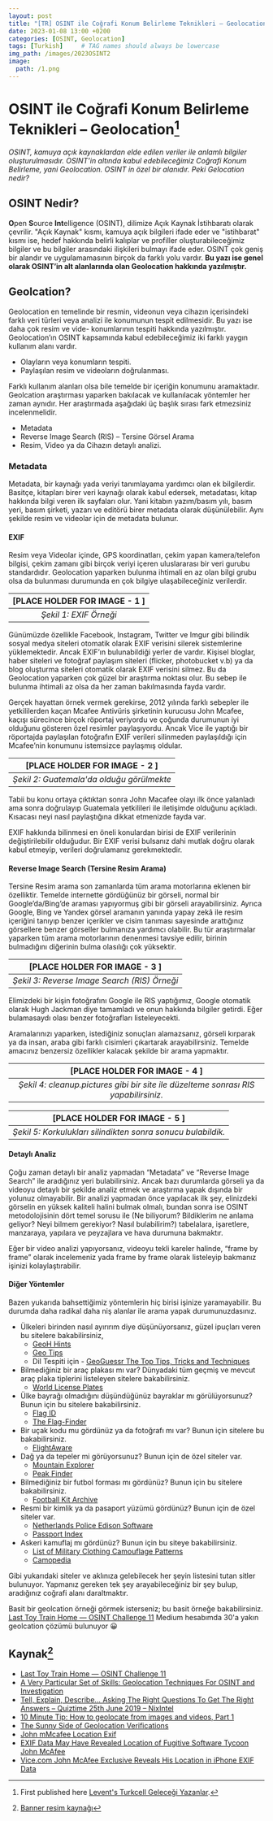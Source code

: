 ```yaml
---
layout: post
title: "[TR] OSINT ile Coğrafi Konum Belirleme Teknikleri – Geolocation - 2"
date: 2023-01-08 13:00 +0200
categories: [OSINT, Geolocation]
tags: [Turkish]     # TAG names should always be lowercase
img_path: /images/2023OSINT2
image:
  path: /1.png
---
```


# OSINT ile Coğrafi Konum Belirleme Teknikleri – Geolocation[^1]

*OSINT, kamuya açık kaynaklardan elde edilen veriler ile anlamlı bilgiler oluşturulmasıdır. OSINT’in altında kabul edebileceğimiz Coğrafi Konum Belirleme, yani Geolocation. OSINT in özel bir alanıdır. Peki Gelocation nedir?*

## OSINT Nedir?

**O**pen **S**ource **Int**elligence (OSINT), dilimize Açık Kaynak İstihbaratı olarak çevrilir. "Açık Kaynak" kısmı, kamuya açık bilgileri ifade eder ve "istihbarat" kısmı ise, hedef hakkında belirli kalıplar ve profiller oluşturabileceğimiz bilgiler ve bu bilgiler arasındaki ilişkileri bulmayı ifade eder. OSINT çok geniş bir alandır ve uygulamamasının birçok da farklı yolu vardır. **Bu yazı ise genel olarak OSINT’in alt alanlarında olan Geolocation hakkında yazılmıştır.**

## Geolcation?

Geolocation en temelinde bir resmin, videonun veya cihazın içerisindeki farklı veri türleri veya analizi ile konumunun tespit edilmesidir. Bu yazı ise daha çok resim ve vide- konumlarının tespiti hakkında yazılmıştır. Geolocation’ın OSINT kapsamında kabul edebileceğimiz iki farklı yaygın kullanım alanı vardır.

- Olayların veya konumların tespiti.
- Paylaşılan resim ve videoların doğrulanması.

Farklı kullanım alanları olsa bile temelde bir içeriğin konumunu aramaktadır. Geolcation araştırması yaparken bakılacak ve kullanılacak yöntemler her zaman aynıdır. Her araştırmada aşağıdaki üç başlık sırası fark etmezsiniz incelenmelidir.

- Metadata
- Reverse Image Search (RIS) – Tersine Görsel Arama
- Resim, Video ya da Cihazın detaylı analizi.

### Metadata

Metadata, bir kaynağı yada veriyi tanımlayama yardımcı olan ek bilgilerdir. Basitçe, kitapları birer veri kaynağı olarak kabul edersek, metadatası, kitap hakkında bilgi veren ilk sayfaları olur. Yani kitabın yazım/basım yılı, basım yeri, basım şirketi, yazarı ve editörü birer metadata olarak düşünülebilir. Aynı şekilde resim ve videolar için de metadata bulunur.

#### EXIF

Resim veya Videolar içinde, GPS koordinatları, çekim yapan kamera/telefon bilgisi, çekim zamanı gibi birçok veriyi içeren uluslararası bir veri gurubu standardıdır. Geolocation yaparken bulunma ihtimali en az olan bilgi grubu olsa da bulunması durumunda en çok bilgiye ulaşabileceğiniz verilerdir.

| [PLACE HOLDER FOR IMAGE - 1 ] |
|:--:|
| *Şekil 1: EXIF Örneği* |

Günümüzde özellikle Facebook, Instagram, Twitter ve Imgur gibi bilindik sosyal medya siteleri otomatik olarak EXIF verisini silerek sistemlerine yüklemektedir. Ancak EXIF’ın bulunabildiği yerler de vardır. Kişisel bloglar, haber siteleri ve fotoğraf paylaşım siteleri (flicker, photobucket v.b) ya da blog oluşturma siteleri otomatik olarak EXIF verisini silmez. Bu da Geolocation yaparken çok güzel bir araştırma noktası olur. Bu sebep ile bulunma ihtimali az olsa da her zaman bakılmasında fayda vardır. 

Gerçek hayattan örnek vermek gerekirse, 2012 yılında farklı sebepler ile yetkililerden kaçan Mcafee Antivüris şirketinin kurucusu John Mcafee, kaçışı sürecince birçok röportaj veriyordu ve çoğunda durumunun iyi olduğunu gösteren özel resimler paylaşıyordu. Ancak Vice ile yaptığı bir röportajda paylaşılan fotoğrafın EXIF verileri silinmeden paylaşıldığı için Mcafee’nin konumunu istemsizce paylaşmış oldular.

| [PLACE HOLDER FOR IMAGE - 2 ] |
|:--:|
| *Şekil 2: Guatemala'da olduğu görülmekte* |

Tabii bu konu ortaya çıktıktan sonra John Macafee olayı ilk önce yalanladı ama sonra doğrulayıp Guatemala yetkilileri ile iletişimde olduğunu açıkladı. Kısacası neyi nasıl paylaştığına dikkat etmenizde fayda var.

EXIF hakkında bilinmesi en öneli konulardan birisi de EXIF verilerinin değiştirilebilir olduğudur. Bir EXIF verisi bulsanız dahi mutlak doğru olarak kabul etmeyip, verileri doğrulamanız gerekmektedir. 

#### Reverse Image Search (Tersine Resim Arama)

Tersine Resim arama son zamanlarda tüm arama motorlarına eklenen bir özelliktir. Temelde internette gördüğünüz bir görseli, normal bir Google’da/Bing’de araması yapıyormuş gibi bir görseli arayabilirsiniz. Ayrıca Google, Bing ve Yandex görsel aramanın yanında yapay zekâ ile resim içeriğini tanıyıp benzer içerikler ve cisim tanıması sayesinde arattığınız görsellere benzer görseller bulmanıza yardımcı olabilir. Bu tür araştırmalar yaparken tüm arama motorlarının denenmesi tavsiye edilir, birinin bulmadığını diğerinin bulma olasılığı çok yüksektir.

| [PLACE HOLDER FOR IMAGE - 3 ] |
|:--:|
| *Şekil 3: Reverse Image Search (RIS) Örneği* |

Elimizdeki bir kişin fotoğrafını Google ile RIS yaptığımız, Google otomatik olarak Hugh Jackman diye tamamladı ve onun hakkında bilgiler getirdi. Eğer bulamasaydı olası benzer fotoğrafları listeleyecekti.

Aramalarınızı yaparken, istediğiniz sonuçları alamazsanız, görseli kırparak ya da insan, araba gibi farklı cisimleri çıkartarak arayabilirsiniz. Temelde amacınız benzersiz özellikler kalacak şekilde bir arama yapmaktır.

| [PLACE HOLDER FOR IMAGE - 4 ] |
|:--:|
| *Şekil 4: cleanup.pictures gibi bir site ile düzelteme sonrası RIS yapabilirsiniz.* |

| [PLACE HOLDER FOR IMAGE - 5 ] |
|:--:|
| *Şekil 5: Korkulukları silindikten sonra sonucu bulabildik.* |

#### Detaylı Analiz

Çoğu zaman detaylı bir analiz yapmadan “Metadata” ve “Reverse Image Search” ile aradığınız yeri bulabilirsiniz. Ancak bazı durumlarda görseli ya da videoyu detaylı bir şekilde analiz etmek ve araştırma yapak dışında bir yolunuz olmayabilir. Bir analizi yapmadan önce yapılacak ilk şey, elinizdeki görselin en yüksek kaliteli halini bulmak olmalı, bundan sonra ise OSINT metodolojisinin dört temel sorusu ile (Ne biliyorum? Bildiklerim ne anlama geliyor? Neyi bilmem gerekiyor? Nasıl bulabilirim?) tabelalara, işaretlere, manzaraya, yapılara ve peyzajlara ve hava durumuna bakmaktır.

Eğer bir video analizi yapıyorsanız, videoyu tekli kareler halinde, “frame by frame” olarak incelemeniz yada frame by frame olarak listeleyip bakmanız işinizi kolaylaştırabilir.

#### Diğer Yöntemler

Bazen yukarıda bahsettiğimiz yöntemlerin hiç birisi işinize yaramayabilir. Bu durumda daha radikal daha niş alanlar ile arama yapak durumunuzdasınız.

- Ülkeleri birinden nasıl ayırırım diye düşünüyorsanız, güzel ipuçları veren bu sitelere bakabilirsiniz,
  - [GeoH Hints](https://geohints.com/)
  - [Geo Tips](https://geotips.net/europe/)
  - Dil Tespiti için - [GeoGuessr The Top Tips, Tricks and Techniques](https://somerandomstuff1.wordpress.com/2019/02/08/geoguessr-the-top-tips-tricks-and-techniques/#languages)
- Bilmediğiniz bir araç plakası mı var? Dünyadaki tüm geçmiş ve mevcut araç plaka tiplerini listeleyen sitelere bakabilirsiniz.
  - [World License Plates](https://www.worldlicenseplates.com/)
- Ülke bayrağı olmadığını düşündüğünüz bayraklar mı görülüyorsunuz? Bunun için bu sitelere bakabilirsiniz.
  - [Flag ID](https://flagid.org/)
  - [The Flag-Finder](https://www.flaggenlexikon.de/flag-finder/index_dt.htm)
- Bir uçak kodu mu gördünüz ya da fotoğrafı mı var? Bunun için sitelere bu bakabilirsiniz.
  - [FlightAware](https://tr.flightaware.com/)
- Dağ ya da tepeler mi görüyorsunuz? Bunun için de özel siteler var.
  - [Mountain Explorer](https://peakvisor.com/)
  - [Peak Finder](https://www.peakfinder.com/)
- Bilmediğiniz bir futbol forması mı gördünüz? Bunun için bu sitelere bakabilirsiniz.
  - [Football Kit Archive](https://www.footballkitarchive.com/)
- Resmi bir kimlik ya da pasaport yüzümü gördünüz? Bunun için de özel siteler var.
  - [Netherlands Police Edison Software](https://www.edisontd.nl/)
  - [Passport Index](https://www.passportindex.org/)
- Askeri kamuflaj mı gördünüz? Bunun için bu siteye bakabilirsiniz.
  - [List of Military Clothing Camouflage Patterns](https://military-history.fandom.com/wiki/List_of_military_clothing_camouflage_patterns)
  - [Camopedia](https://www.camopedia.org/index.php/Main_Page)

Gibi yukarıdaki siteler ve aklınıza gelebilecek her şeyin listesini tutan sitler bulunuyor. Yapmanız gereken tek şey arayabileceğiniz bir şey bulup, aradığınız coğrafi alanı daraltmaktır.

Basit bir geolcation örneği görmek isterseniz; bu basit örneğe bakabilirsiniz. [Last Toy Train Home — OSINT Challenge 11](https://medium.com/@leventd/quiztime-random-osint-challenge-11-abc5ea122597) Medium hesabımda 30'a yakın geolcation çözümü bulunuyor 😀

## Kaynak[^2]

- [Last Toy Train Home — OSINT Challenge 11](https://medium.com/@leventd/quiztime-random-osint-challenge-11-abc5ea122597)
- [A Very Particular Set of Skills: Geolocation Techniques For OSINT and Investigation](https://www.irongeek.com/i.php?page=videos/circlecitycon2018/circle-city-con-50-304-a-very-particular-set-of-skills-geolocation-techniques-for-osint-and-investigation-chris-kindig)
- [Tell, Explain, Describe… Asking The Right Questions To Get The Right Answers – Quiztime 25th June 2019 – NixIntel](https://nixintel.info/osint/tell-explain-describe-asking-the-right-questions-to-get-the-right-answers-quiztime-25th-june-2019/)
- [10 Minute Tip: How to geolocate from images and videos, Part 1](https://osintcurio.us/2020/11/01/ten-minute-tip-image-geolocation-part-1/)
- [The Sunny Side of Geolocation Verifications](https://keyfindings.blog/2018/10/02/the-sunny-side-of-geolocation-verifications/)
- [John mMcafee Location Exif](https://nakedsecurity.sophos.com/2012/12/03/john-mcafee-location-exif/)
- [EXIF Data May Have Revealed Location of Fugitive Software Tycoon John McAfee](https://petapixel.com/2012/12/03/exif-data-may-have-revealed-location-of-fugitive-billionaire-john-mcafee/)
- [Vice.com John McAfee Exclusive Reveals His Location in iPhone EXIF Data](https://www.mobileprivacy.org/2012/12/vice-com-publishes-exclusive-with-john-mcafee-reveals-location-in-iphone-metadata-exif/)

[^1]: First published here [Levent's Turkcell Geleceği Yazanlar](https://gelecegiyazanlar.turkcell.com.tr/blog/osint-ile-cografi-konum-belirleme-teknikleri-geolocation-2).
[^2]: [Banner resim kaynağı](https://www.browserstack.com/blog/geolocation-takes-over-the-power-of-testing-websites-and-mobile-apps-around-the-world/)